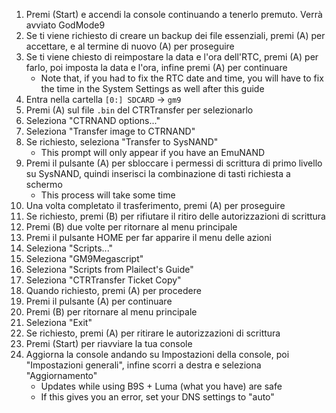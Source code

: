 1. Premi (Start) e accendi la console continuando a tenerlo premuto. Verrà avviato GodMode9
2. Se ti viene richiesto di creare un backup dei file essenziali, premi (A) per accettare, e al termine di nuovo (A) per proseguire
3. Se ti viene chiesto di reimpostare la data e l'ora dell'RTC, premi (A) per farlo, poi imposta la data e l'ora, infine premi (A) per continuare
   - Note that, if you had to fix the RTC date and time, you will have to fix the time in the System Settings as well after this guide
4. Entra nella cartella `[0:] SDCARD` -> `gm9`
5. Premi (A) sul file `.bin` del CTRTransfer per selezionarlo
6. Seleziona "CTRNAND options..."
7. Seleziona "Transfer image to CTRNAND"
8. Se richiesto, seleziona "Transfer to SysNAND"
   - This prompt will only appear if you have an EmuNAND
9. Premi il pulsante (A) per sbloccare i permessi di scrittura di primo livello su SysNAND, quindi inserisci la combinazione di tasti richiesta a schermo
   - This process will take some time
10. Una volta completato il trasferimento, premi (A) per proseguire
11. Se richiesto, premi (B) per rifiutare il ritiro delle autorizzazioni di scrittura
12. Premi (B) due volte per ritornare al menu principale
13. Premi il pulsante HOME per far apparire il menu delle azioni
14. Seleziona "Scripts..."
15. Seleziona "GM9Megascript"
16. Seleziona "Scripts from Plailect's Guide"
17. Seleziona "CTRTransfer Ticket Copy"
18. Quando richiesto, premi (A) per procedere
19. Premi il pulsante (A) per continuare
20. Premi (B) per ritornare al menu principale
21. Seleziona "Exit"
22. Se richiesto, premi (A) per ritirare le autorizzazioni di scrittura
23. Premi (Start) per riavviare la tua console
24. Aggiorna la console andando su Impostazioni della console, poi "Impostazioni generali", infine scorri a destra e seleziona "Aggiornamento"
    - Updates while using B9S + Luma (what you have) are safe
    - If this gives you an error, set your DNS settings to "auto"

